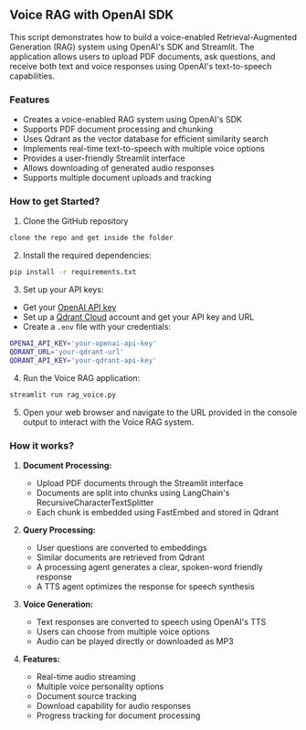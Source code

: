 ## Voice RAG with OpenAI SDK

This script demonstrates how to build a voice-enabled Retrieval-Augmented Generation (RAG) system using OpenAI's SDK and Streamlit. The application allows users to upload PDF documents, ask questions, and receive both text and voice responses using OpenAI's text-to-speech capabilities.

### Features

- Creates a voice-enabled RAG system using OpenAI's SDK
- Supports PDF document processing and chunking
- Uses Qdrant as the vector database for efficient similarity search
- Implements real-time text-to-speech with multiple voice options
- Provides a user-friendly Streamlit interface
- Allows downloading of generated audio responses
- Supports multiple document uploads and tracking

### How to get Started?

1. Clone the GitHub repository
```bash
clone the repo and get inside the folder
```

2. Install the required dependencies:
```bash
pip install -r requirements.txt
```

3. Set up your API keys:
- Get your [OpenAI API key](https://platform.openai.com/)
- Set up a [Qdrant Cloud](https://cloud.qdrant.io/) account and get your API key and URL
- Create a `.env` file with your credentials:
```bash
OPENAI_API_KEY='your-openai-api-key'
QDRANT_URL='your-qdrant-url'
QDRANT_API_KEY='your-qdrant-api-key'
```

4. Run the Voice RAG application:
```bash
streamlit run rag_voice.py
```

5. Open your web browser and navigate to the URL provided in the console output to interact with the Voice RAG system.

### How it works?

1. **Document Processing:** 
   - Upload PDF documents through the Streamlit interface
   - Documents are split into chunks using LangChain's RecursiveCharacterTextSplitter
   - Each chunk is embedded using FastEmbed and stored in Qdrant

2. **Query Processing:**
   - User questions are converted to embeddings
   - Similar documents are retrieved from Qdrant
   - A processing agent generates a clear, spoken-word friendly response
   - A TTS agent optimizes the response for speech synthesis

3. **Voice Generation:**
   - Text responses are converted to speech using OpenAI's TTS
   - Users can choose from multiple voice options
   - Audio can be played directly or downloaded as MP3

4. **Features:**
   - Real-time audio streaming
   - Multiple voice personality options
   - Document source tracking
   - Download capability for audio responses
   - Progress tracking for document processing
